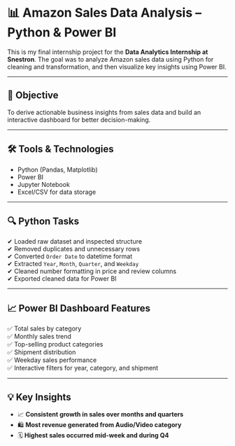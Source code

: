 # 📊 Amazon Sales Data Analysis – Python & Power BI

This is my final internship project for the **Data Analytics Internship at Snestron**. The goal was to analyze Amazon sales data using Python for cleaning and transformation, and then visualize key insights using Power BI.

---

## 📌 Objective
To derive actionable business insights from sales data and build an interactive dashboard for better decision-making.

---

## 🛠️ Tools & Technologies
- Python (Pandas, Matplotlib)
- Power BI
- Jupyter Notebook
- Excel/CSV for data storage

---

## 🔍 Python Tasks
✔ Loaded raw dataset and inspected structure  
✔ Removed duplicates and unnecessary rows  
✔ Converted `Order Date` to datetime format  
✔ Extracted `Year`, `Month`, `Quarter`, and `Weekday`  
✔ Cleaned number formatting in price and review columns  
✔ Exported cleaned data for Power BI

---

## 📈 Power BI Dashboard Features
✅ Total sales by category  
✅ Monthly sales trend  
✅ Top-selling product categories  
✅ Shipment distribution  
✅ Weekday sales performance  
✅ Interactive filters for year, category, and shipment

---

## 💡 Key Insights
- 📈 **Consistent growth in sales over months and quarters**
- 🛍️ **Most revenue generated from Audio/Video category**
- 🗓️ **Highest sales occurred mid-week and during Q4**
